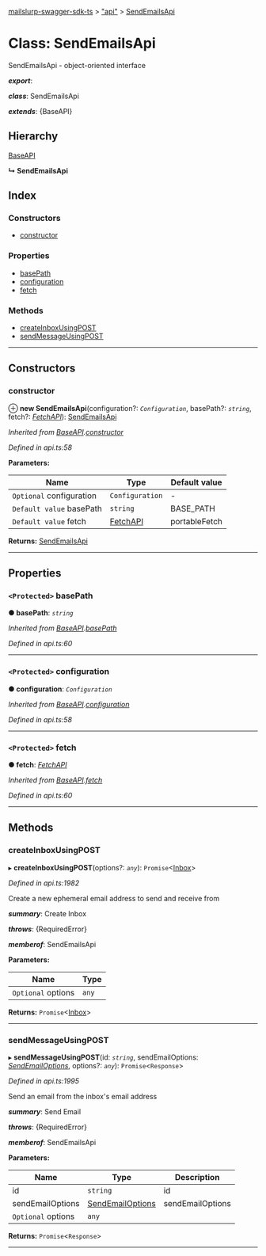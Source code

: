 [mailslurp-swagger-sdk-ts](../README.md) > ["api"](../modules/_api_.md) > [SendEmailsApi](../classes/_api_.sendemailsapi.md)

# Class: SendEmailsApi

SendEmailsApi - object-oriented interface

*__export__*: 

*__class__*: SendEmailsApi

*__extends__*: {BaseAPI}

## Hierarchy

 [BaseAPI](_api_.baseapi.md)

**↳ SendEmailsApi**

## Index

### Constructors

* [constructor](_api_.sendemailsapi.md#constructor)

### Properties

* [basePath](_api_.sendemailsapi.md#basepath)
* [configuration](_api_.sendemailsapi.md#configuration)
* [fetch](_api_.sendemailsapi.md#fetch)

### Methods

* [createInboxUsingPOST](_api_.sendemailsapi.md#createinboxusingpost)
* [sendMessageUsingPOST](_api_.sendemailsapi.md#sendmessageusingpost)

---

## Constructors

<a id="constructor"></a>

###  constructor

⊕ **new SendEmailsApi**(configuration?: *`Configuration`*, basePath?: *`string`*, fetch?: *[FetchAPI](../interfaces/_api_.fetchapi.md)*): [SendEmailsApi](_api_.sendemailsapi.md)

*Inherited from [BaseAPI](_api_.baseapi.md).[constructor](_api_.baseapi.md#constructor)*

*Defined in api.ts:58*

**Parameters:**

| Name | Type | Default value |
| ------ | ------ | ------ |
| `Optional` configuration | `Configuration` | - |
| `Default value` basePath | `string` |  BASE_PATH |
| `Default value` fetch | [FetchAPI](../interfaces/_api_.fetchapi.md) |  portableFetch |

**Returns:** [SendEmailsApi](_api_.sendemailsapi.md)

___

## Properties

<a id="basepath"></a>

### `<Protected>` basePath

**● basePath**: *`string`*

*Inherited from [BaseAPI](_api_.baseapi.md).[basePath](_api_.baseapi.md#basepath)*

*Defined in api.ts:60*

___
<a id="configuration"></a>

### `<Protected>` configuration

**● configuration**: *`Configuration`*

*Inherited from [BaseAPI](_api_.baseapi.md).[configuration](_api_.baseapi.md#configuration)*

*Defined in api.ts:58*

___
<a id="fetch"></a>

### `<Protected>` fetch

**● fetch**: *[FetchAPI](../interfaces/_api_.fetchapi.md)*

*Inherited from [BaseAPI](_api_.baseapi.md).[fetch](_api_.baseapi.md#fetch)*

*Defined in api.ts:60*

___

## Methods

<a id="createinboxusingpost"></a>

###  createInboxUsingPOST

▸ **createInboxUsingPOST**(options?: *`any`*): `Promise`<[Inbox](../interfaces/_api_.inbox.md)>

*Defined in api.ts:1982*

Create a new ephemeral email address to send and receive from

*__summary__*: Create Inbox

*__throws__*: {RequiredError}

*__memberof__*: SendEmailsApi

**Parameters:**

| Name | Type |
| ------ | ------ |
| `Optional` options | `any` |

**Returns:** `Promise`<[Inbox](../interfaces/_api_.inbox.md)>

___
<a id="sendmessageusingpost"></a>

###  sendMessageUsingPOST

▸ **sendMessageUsingPOST**(id: *`string`*, sendEmailOptions: *[SendEmailOptions](../interfaces/_api_.sendemailoptions.md)*, options?: *`any`*): `Promise`<`Response`>

*Defined in api.ts:1995*

Send an email from the inbox's email address

*__summary__*: Send Email

*__throws__*: {RequiredError}

*__memberof__*: SendEmailsApi

**Parameters:**

| Name | Type | Description |
| ------ | ------ | ------ |
| id | `string` |  id |
| sendEmailOptions | [SendEmailOptions](../interfaces/_api_.sendemailoptions.md) |  sendEmailOptions |
| `Optional` options | `any` |

**Returns:** `Promise`<`Response`>

___

